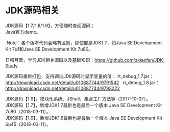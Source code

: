 # JDK源码相关  
  JDK源码【1.7/1.8/1.9】，方便随时查阅源码；  
  Java官方demo。    
  
  Note：各个版本代码会略有区别，即使都是JDK1.7，如Java SE Development Kit 7u1和Java SE Development Kit 7u80。

日积月累，学习JDK相关源码以及基础知识：https://github.com/zxiaofan/JDK-Study

JDK源码重新打包，支持调试JDk源码时显示变量的值：
  rt_debug_1.7.jar：http://download.csdn.net/detail/u010887744/9791542  
  rt_debug_1.8.jar：http://download.csdn.net/detail/u010887744/9793222  

  JDK源码【1.9】，模块化系统、JShell、集合工厂方法等（2017-10-07）。  
  JDK源码【1.7】，新增JDK1.7最新也是最后一个版本 Java SE Development Kit 7u80（2018-03-11）。    
  JDK源码【1.6】，新增JDK1.6最新也是最后一个版本 Java SE Development Kit 6u45（2018-03-11）。  
  
